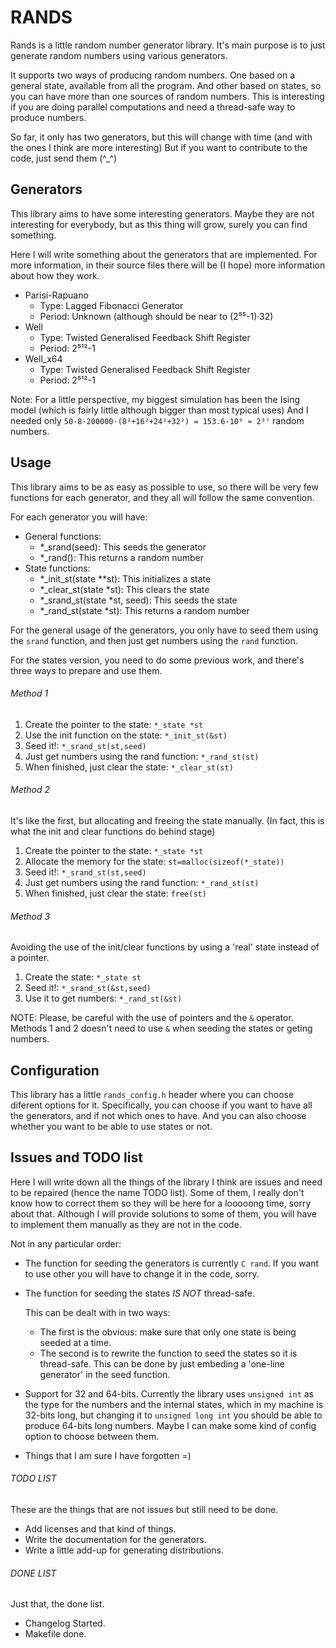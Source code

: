 # RANDS

Rands is a little random number generator library. It's main
purpose is to just generate random numbers using various
generators.

It supports two ways of producing random numbers. One based
on a general state, available from all the program. And other
based on states, so you can have more than one sources of
random numbers. This is interesting if you are doing parallel
computations and need a thread-safe way to produce numbers.

So far, it only has two generators, but this will change with
time (and with the ones I think are more interesting) But
if you want to contribute to the code, just send them (^\_^)

## Generators

This library aims to have some interesting generators. Maybe
they are not interesting for everybody, but as this thing will
grow, surely you can find something.

Here I will write something about the generators that are
implemented. For more information, in their source files
there will be (I hope) more information about how they work.

* Parisi-Rapuano
    * Type: Lagged Fibonacci Generator
    * Period: Unknown (although should be near to (2⁵⁵-1)·32)
* Well
    * Type: Twisted Generalised Feedback Shift Register
    * Period: 2⁵¹²-1
* Well\_x64
    * Type: Twisted Generalised Feedback Shift Register
    * Period: 2⁵¹²-1

Note: For a little perspective, my biggest simulation has been
the Ising model (which is fairly little although bigger than
most typical uses) And I needed only
`50·8·200000·(8²+16²+24²+32²) = 153.6·10⁹ ≈ 2³⁷` random numbers.

## Usage

This library aims to be as easy as possible to use, so there
will be very few functions for each generator, and they all
will follow the same convention.

For each generator you will have:

* General functions:
    * \*\_srand(seed): This seeds the generator
    * \*\_rand():      This returns a random number
* State functions:
    * \*\_init\_st(state \*\*st):      This initializes a state
    * \*\_clear\_st(state \*st):       This clears the state
    * \*\_srand\_st(state \*st, seed): This seeds the state
    * \*\_rand\_st(state \*st):        This returns a random number

For the general usage of the generators, you only have to
seed them using the `srand` function, and then just
get numbers using the `rand` function.

For the states version, you need to do some previous work, and
there's three ways to prepare and use them.

###### Method 1
1. Create the pointer to the state:          `*_state *st`
2. Use the init function on the state:       `*_init_st(&st)`
3. Seed it!:                                 `*_srand_st(st,seed)`
4. Just get numbers using the rand function: `*_rand_st(st)`
5. When finished, just clear the state:      `*_clear_st(st)`

###### Method 2
It's like the first, but allocating and freeing the state
manually. (In fact, this is what the init and clear functions do
behind stage)

1. Create the pointer to the state:          `*_state *st`
2. Allocate the memory for the state:        `st=malloc(sizeof(*_state))`
3. Seed it!:                                 `*_srand_st(st,seed)`
4. Just get numbers using the rand function: `*_rand_st(st)`
5. When finished, just clear the state:      `free(st)`

###### Method 3
Avoiding the use of the init/clear functions by using
a 'real' state instead of a pointer.

1. Create the state:                         `*_state st`
2. Seed it!:                                 `*_srand_st(&st,seed)`
3. Use it to get numbers:                    `*_rand_st(&st)`

NOTE: Please, be careful with the use of pointers and the `&` operator.
Methods 1 and 2 doesn't need to use `&` when seeding the states or
geting numbers.

## Configuration
This library has a little `rands_config.h` header where you
can choose diferent options for it. Specifically, you can
choose if you want to have all the generators, and if not
which ones to have. And you can also choose whether you
want to be able to use states or not.

## Issues and TODO list
Here I will write down all the things of the library I think
are issues and need to be repaired (hence the name TODO list).
Some of them, I really don't know how to correct them so they
will be here for a looooong time, sorry about that. Although 
I will provide solutions to some of them, you will have to
implement them manually as they are not in the code.

Not in any particular order:

* The function for seeding the generators is currently
  `C rand`. If you want to use other you will have to change
  it in the code, sorry.
* The function for seeding the states *IS NOT* thread-safe.
  
  This can be dealt with in two ways:
  * The first is the obvious: make sure that only one state
    is being seeded at a time.
  * The second is to rewrite the function to seed the states
    so it is thread-safe. This can be done by just embeding
    a 'one-line generator' in the seed function.
* Support for 32 and 64-bits. Currently the library uses
  `unsigned int` as the type for the numbers and the internal
  states, which in my machine is 32-bits long, but changing
  it to `unsigned long int` you should be able to produce
  64-bits long numbers. Maybe I can make some kind of config
  option to choose between them.
* Things that I am sure I have forgotten =)

###### TODO LIST
These are the things that are not issues but still need
to be done.

* Add licenses and that kind of things.
* Write the documentation for the generators.
* Write a little add-up for generating distributions.

###### DONE LIST
Just that, the done list.

* Changelog Started.
* Makefile done.
